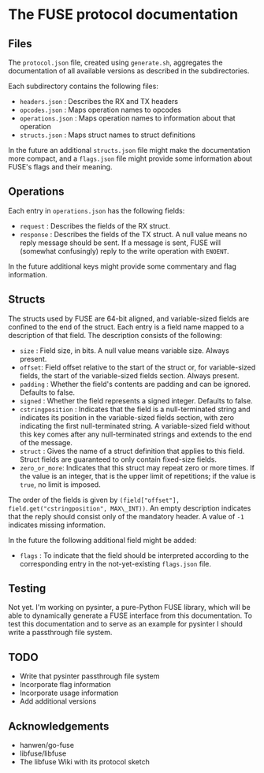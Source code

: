 
# The FUSE protocol documentation

## Files

The `protocol.json` file, created using `generate.sh`, aggregates the documentation of all available versions as described in the subdirectories.

Each subdirectory contains the following files:

- `headers.json` : Describes the RX and TX headers
- `opcodes.json` : Maps operation names to opcodes
- `operations.json` : Maps operation names to information about that operation
- `structs.json` : Maps struct names to struct definitions

In the future an additional `structs.json` file might make the documentation more compact, and a `flags.json` file might provide some information about FUSE's flags and their meaning.

## Operations

Each entry in `operations.json` has the following fields:

- `request` : Describes the fields of the RX struct.
- `response` : Describes the fields of the TX struct. A null value means no reply message should be sent. If a message is sent, FUSE will (somewhat confusingly) reply to the write operation with `ENOENT`.

In the future additional keys might provide some commentary and flag information.

## Structs

The structs used by FUSE are 64-bit aligned, and variable-sized fields are confined to the end of the struct. Each entry is a field name mapped to a description of that field. The description consists of the following:

- `size` : Field size, in bits. A null value means variable size. Always present.
- `offset`: Field offset relative to the start of the struct or, for variable-sized fields, the start of the variable-sized fields section. Always present.
- `padding` : Whether the field's contents are padding and can be ignored. Defaults to false.
- `signed` : Whether the field represents a signed integer. Defaults to false.
- `cstringposition` : Indicates that the field is a null-terminated string and indicates its position in the variable-sized fields section, with zero indicating the first null-terminated string. A variable-sized field without this key comes after any null-terminated strings and extends to the end of the message.
- `struct` : Gives the name of a struct definition that applies to this field. Struct fields are guaranteed to only contain fixed-size fields.
- `zero_or_more`: Indicates that this struct may repeat zero or more times. If the value is an integer, that is the upper limit of repetitions; if the value is `true`, no limit is imposed.

The order of the fields is given by `(field["offset"], field.get("cstringposition", MAX\_INT))`. An empty description indicates that the reply should consist only of the mandatory header. A value of `-1` indicates missing information.

In the future the following additional field might be added:

- `flags` : To indicate that the field should be interpreted according to the corresponding entry in the not-yet-existing `flags.json` file.

## Testing

Not yet. I'm working on pysinter, a pure-Python FUSE library, which will be able to dynamically generate a FUSE interface from this documentation. To test this documentation and to serve as an example for pysinter I should write a passthrough file system.

## TODO

- Write that pysinter passthrough file system
- Incorporate flag information
- Incorporate usage information
- Add additional versions

## Acknowledgements

- hanwen/go-fuse
- libfuse/libfuse
- The libfuse Wiki with its protocol sketch


